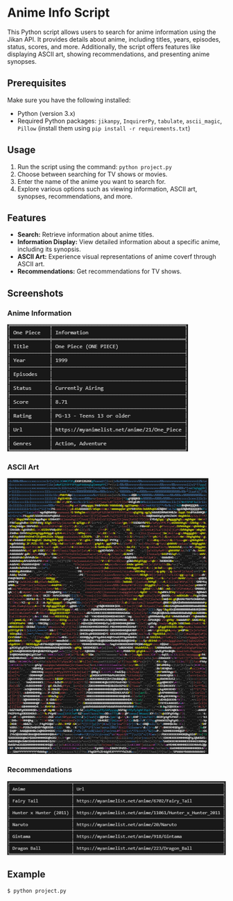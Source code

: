 # Anime Info Script

This Python script allows users to search for anime information using the Jikan API. It provides details about anime, including titles, years, episodes, status, scores, and more. Additionally, the script offers features like displaying ASCII art, showing recommendations, and presenting anime synopses.

## Prerequisites

Make sure you have the following installed:

- Python (version 3.x)
- Required Python packages: `jikanpy`, `InquirerPy`, `tabulate`, `ascii_magic`, `Pillow` (install them using `pip install -r requirements.txt`)

## Usage

1. Run the script using the command: `python project.py`
2. Choose between searching for TV shows or movies.
3. Enter the name of the anime you want to search for.
4. Explore various options such as viewing information, ASCII art, synopses, recommendations, and more.

## Features

- **Search:** Retrieve information about anime titles.
- **Information Display:** View detailed information about a specific anime, including its synopsis.
- **ASCII Art:** Experience visual representations of anime coverf through ASCII art.
- **Recommendations:** Get recommendations for TV shows.

## Screenshots

### Anime Information

![Anime Information](screenshots/anime_info.png)

### ASCII Art

![ASCII Art](screenshots/ascii_art.png)

### Recommendations

![Recommendations](screenshots/recommendations.png)

## Example

```bash
$ python project.py
